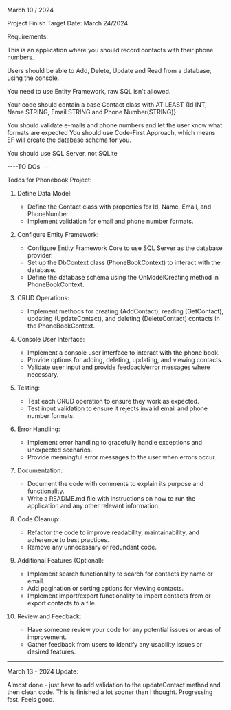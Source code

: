 March 10 / 2024

Project Finish Target Date: March 24/2024

Requirements:

 This is an application where you should record contacts with their phone numbers.

 Users should be able to Add, Delete, Update and Read from a database, using the console.

 You need to use Entity Framework, raw SQL isn't allowed.

 Your code should contain a base Contact class with AT LEAST {Id INT, Name STRING, Email STRING and Phone Number(STRING)}

 You should validate e-mails and phone numbers and let the user know what formats are expected
 You should use Code-First Approach, which means EF will create the database schema for you.

 You should use SQL Server, not SQLite

----TO DOs ---

Todos for Phonebook Project:

1. Define Data Model:
   - Define the Contact class with properties for Id, Name, Email, and PhoneNumber.
   - Implement validation for email and phone number formats.

2. Configure Entity Framework:
   - Configure Entity Framework Core to use SQL Server as the database provider.
   - Set up the DbContext class (PhoneBookContext) to interact with the database.
   - Define the database schema using the OnModelCreating method in PhoneBookContext.

3. CRUD Operations:
   - Implement methods for creating (AddContact), reading (GetContact), updating (UpdateContact), and deleting (DeleteContact) contacts in the PhoneBookContext.

4. Console User Interface:
   - Implement a console user interface to interact with the phone book.
   - Provide options for adding, deleting, updating, and viewing contacts.
   - Validate user input and provide feedback/error messages where necessary.

5. Testing:
   - Test each CRUD operation to ensure they work as expected.
   - Test input validation to ensure it rejects invalid email and phone number formats.

6. Error Handling:
   - Implement error handling to gracefully handle exceptions and unexpected scenarios.
   - Provide meaningful error messages to the user when errors occur.

7. Documentation:
   - Document the code with comments to explain its purpose and functionality.
   - Write a README.md file with instructions on how to run the application and any other relevant information.

8. Code Cleanup:
   - Refactor the code to improve readability, maintainability, and adherence to best practices.
   - Remove any unnecessary or redundant code.

9. Additional Features (Optional):
   - Implement search functionality to search for contacts by name or email.
   - Add pagination or sorting options for viewing contacts.
   - Implement import/export functionality to import contacts from or export contacts to a file.

10. Review and Feedback:
    - Have someone review your code for any potential issues or areas of improvement.
    - Gather feedback from users to identify any usability issues or desired features.


____ 
March 13 - 2024 Update:

Almost done - just have to add validation to the updateContact method and then clean code.
This is finished a lot sooner than I thought.
Progressing fast. Feels good.